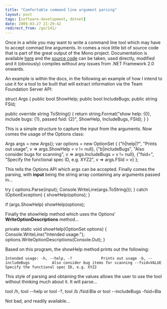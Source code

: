 ```yaml
---
title: "Comfortable command line argument parsing"
layout: post
tags: [software-development, dotnet]
date: 2009-03-27 21:29:42
redirect_from: /go/141/
---
```


Once in a while you may want to write a command line tool which may have to accept commad line arguments. In comes a nice little bit of source code that is part of the great output of the Mono project. Documentation is available [here](http://www.ndesk.org/doc/ndesk-options/NDesk.Options/OptionSet.html) and the [source code](http://anonsvn.mono-project.com/viewvc/trunk/mcs/class/Mono.Options/Mono.Options/) can be taken, used directly, modified and it (obviously) compiles without any issues from .NET Framework 2.0 onwards.

An example is within the docs, in the following an example of how I intend to use it for a tool to be built that will extract information via the Team Foundation Server API:

<csharp>
struct Args
{
  public bool ShowHelp;
  public bool IncludeBugs;
  public string FSId;

  public override string ToString()
  {
    return string.Format("show help: {0}, include bugs: {1}, passed fsid: {2}",
                         ShowHelp, IncludeBugs, FSId);
  }
}
</csharp>

This is a simple structure to capture the input from the arguments. Now comes the usage of the Options class:

<csharp>
Args args = new Args();
var options =
  new OptionSet
    {
      {"h|help|?", "Prints out usage", v => args.ShowHelp = v != null},
      {"b|includeBugs", "Also consider bugs for scanning", v => args.IncludeBugs = v != null},
      {"fsid=", "Specify the functional spec ID, e.g. XYZ2", v => args.FSId = v}
    };
</csharp>

This tells the Options API which args can be accepted. Finally comes the parsing, with **input** being the string array containing any arguments passed in...

<csharp>
try
{
  options.Parse(input);
  Console.WriteLine(args.ToString());
}
catch (OptionException)
{
  showHelp(options);
}

if (args.ShowHelp) showHelp(options);
</csharp>

Finally the showHelp method which uses the Options' **WriteOptionDescriptions** method...

<csharp>
private static void showHelp(OptionSet options)
{
  Console.WriteLine("Intended usage:");
  options.WriteOptionDescriptions(Console.Out);
}
</csharp>

Based on this program, the showHelp method prints out the following:

`
Intended usage:
  -h, --help, -?             Prints out usage
  -b, --includeBugs          Also consider bug items for scanning
      --fsid=VALUE           Specify the functional spec ID, e.g. XYZ2
`

This style of parsing and obtaining the values allows the user to use the tool without thinking much about it. It will parse...

tool /h, tool --help or tool -?, tool /b /fsid:Bla or tool --includeBugs -fsid=Bla

Not bad, and readily available...
